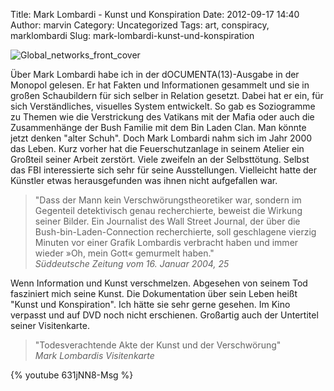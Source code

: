 Title: Mark Lombardi - Kunst und Konspiration
Date: 2012-09-17 14:40
Author: marvin
Category: Uncategorized
Tags: art, conspiracy, marklombardi
Slug: mark-lombardi-kunst-und-konspiration

![Global_networks_front_cover]({static}/images/Global_networks_front_cover.jpg)

Über Mark Lombardi habe ich in der dOCUMENTA(13)-Ausgabe in der Monopol
gelesen. Er hat Fakten und Informationen gesammelt und sie in großen
Schaubildern für sich selber in Relation gesetzt. Dabei hat er ein, für
sich Verständliches, visuelles System entwickelt. So gab es Soziogramme
zu Themen wie die Verstrickung des Vatikans mit der Mafia oder auch die
Zusammenhänge der Bush Familie mit dem Bin Laden Clan. Man könnte jetzt
denken "alter Schuh". Doch Mark Lombardi nahm sich im Jahr 2000 das
Leben. Kurz vorher hat die Feuerschutzanlage in seinem Atelier ein
Großteil seiner Arbeit zerstört. Viele zweifeln an der Selbsttötung.
Selbst das FBI interessierte sich sehr für seine Ausstellungen.
Vielleicht hatte der Künstler etwas herausgefunden was ihnen nicht
aufgefallen war.

> "Dass der Mann kein Verschwörungstheoretiker war, sondern im Gegenteil
> detektivisch genau recherchierte, beweist die Wirkung seiner Bilder.
> Ein Journalist des Wall Street Journal, der über die
> Bush-bin-Laden-Connection recherchierte, soll geschlagene vierzig
> Minuten vor einer Grafik Lombardis verbracht haben und immer wieder
> »Oh, mein Gott« gemurmelt haben."  
>  <cite>Süddeutsche Zeitung vom 16. Januar 2004, 25</cite>

Wenn Information und Kunst verschmelzen. Abgesehen von seinem Tod
fasziniert mich seine Kunst. Die Dokumentation über sein Leben heißt
"Kunst und Konspiration". Ich hätte sie sehr gerne gesehen. Im Kino
verpasst und auf DVD noch nicht erschienen. Großartig auch der
Untertitel seiner Visitenkarte.

> "Todesverachtende Akte der Kunst und der Verschwörung"  
>  <cite>Mark Lombardis Visitenkarte</cite>

{% youtube 631jNN8-Msg %}

